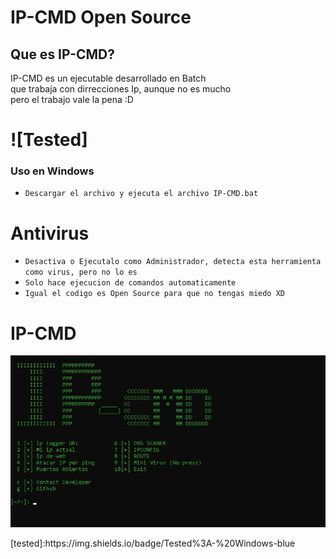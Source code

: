 # IP-CMD Open Source
Que es IP-CMD?
----
IP-CMD es un ejecutable desarrollado en Batch
</br>
que trabaja con dirrecciones Ip, aunque no es mucho
</br>
pero el trabajo vale la pena :D 
# ![Tested]
### Uso en Windows 

* `Descargar el archivo y ejecuta el archivo IP-CMD.bat`

# Antivirus
* `Desactiva o Ejecutalo como Administrador, detecta esta herramienta como virus, pero no lo es`
* `Solo hace ejecucion de comandos automaticamente`
* `Igual el codigo es Open Source para que no tengas miedo XD`

# IP-CMD
![Image text](https://github.com/UserM01000/IP-CMD/blob/main/Ip-cmd.jpeg)
<!--->
[tested]:https://img.shields.io/badge/Tested%3A-%20Windows-blue
